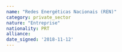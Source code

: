 ```yaml
---
name: "Redes Energéticas Nacionais (REN)"
category: private_sector
nature: "Entreprise"
nationality: PRT
alliance: 
date_signed: '2018-11-12'
---
```

    